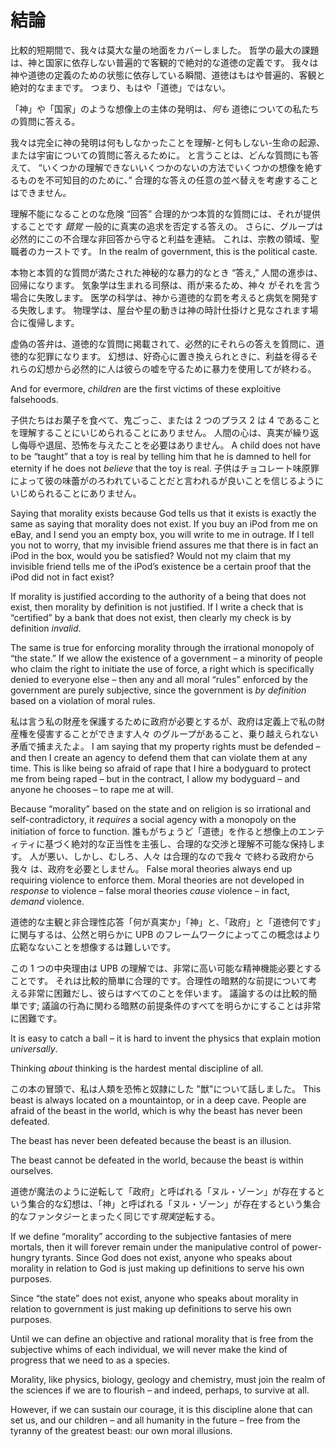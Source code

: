 # 結論

比較的短期間で、我々は莫大な量の地面をカバーしました。 哲学の最大の課題は、神と国家に依存しない普遍的で客観的で絶対的な道徳の定義です。 我々は神や道徳の定義のための状態に依存している瞬間、道徳はもはや普遍的、客観と絶対的なままです。 つまり、もはや「道徳」ではない。

「神」や「国家」のような想像上の主体の発明は、*何も* 道徳についての私たちの質問に答える。

我々は完全に神の発明は何もしなかったことを理解-と何もしない-生命の起源、または宇宙についての質問に答えるために。 と言うことは、どんな質問にも答えて、 “いくつかの理解できないいくつかのないの方法でいくつかの想像を絶するものを不可知目的のために、” 合理的な答えの任意の並べ替えを考慮することはできません。

理解不能になることのな危険 “回答” 合理的かつ本質的な質問には、それが提供することです *錯覚* 一般的に真実の追求を否定する答えの。 さらに、グループは必然的にこの不合理な非回答から守ると利益を連結。 これは、宗教の領域、聖職者のカーストです。 In the realm of government, this is the political caste.

本物と本質的な質問が満たされた神秘的な暴力的なとき “答え,” 人間の進歩は、回帰になります。 気象学は生まれる司祭は、雨が来るため、神々 がそれを言う場合に失敗します。 医学の科学は、神から道徳的な罰を考えると病気を開発する失敗します。 物理学は、屋台や星の動きは神の時計仕掛けと見なされます場合に復帰します。

虚偽の答弁は、道徳的な質問に掲載されて、必然的にそれらの答えを質問に、道徳的な犯罪になります。 幻想は、好奇心に置き換えられときに、利益を得るそれらの幻想から必然的に人は彼らの嘘を守るために暴力を使用してが終わる。

And for evermore, *children* are the first victims of these exploitive falsehoods.

子供たちはお菓子を食べて、鬼ごっこ、または 2 つのプラス 2 は 4 であることを理解することにいじめられることにありません。 人間の心は、真実が繰り返し侮辱や退屈、恐怖を与えたことを必要はありません。 A child does not have to be “taught” that a toy is real by telling him that he is damned to hell for eternity if he does not *believe* that the toy is real. 子供はチョコレート味原罪によって彼の味蕾がのろわれていることだと言われるが良いことを信じるようにいじめられることにありません。

Saying that morality exists because God tells us that it exists is exactly the same as saying that morality does not exist. If you buy an iPod from me on eBay, and I send you an empty box, you will write to me in outrage. If I tell you not to worry, that my invisible friend assures me that there is in fact an iPod in the box, would you be satisfied? Would not my claim that my invisible friend tells me of the iPod’s existence be a certain proof that the iPod did not in fact exist?

If morality is justified according to the authority of a being that does not exist, then morality by definition is not justified. If I write a check that is “certified” by a bank that does not exist, then clearly my check is by definition *invalid*.

The same is true for enforcing morality through the irrational monopoly of “the state.” If we allow the existence of a government – a minority of people who claim the right to initiate the use of force, a right which is specifically denied to everyone else – then any and all moral “rules” enforced by the government are purely subjective, since the government is *by definition* based on a violation of moral rules.

私は言う私の財産を保護するために政府が必要とするが、政府は定義上で私の財産権を侵害することができます人々 のグループがあること、乗り越えられない矛盾で捕まえたよ。 I am saying that my property rights must be defended – and then I create an agency to defend them that can violate them at any time. This is like being so afraid of rape that I hire a bodyguard to protect me from being raped – but in the contract, I allow my bodyguard – and anyone he chooses – to rape me at will.

Because “morality” based on the state and on religion is so irrational and self-contradictory, it *requires* a social agency with a monopoly on the initiation of force to function. 誰もがちょうど「道徳」を作ると想像上のエンティティに基づく絶対的な正当性を主張し、合理的な交渉と理解不可能な保持します。 人が悪い、しかし、むしろ、人々 は合理的なので我々 で終わる政府から我々 は、政府を必要としません。 False moral theories always end up requiring violence to enforce them. Moral theories are not developed in *response* to violence – false moral theories *cause* violence – in fact, *demand* violence.

道徳的な主観と非合理性応答「何が真実か」「神」と、「政府」と「道徳何です」に関与するは、公然と明らかに UPB のフレームワークによってこの概念はより広範なないことを想像するは難しいです。

この 1 つの中央理由は UPB の理解では、非常に高い可能な精神機能必要とすることです。 それは比較的簡単に合理的です。合理性の暗黙的な前提について考える非常に困難だし、彼らはすべてのことを伴います。 議論するのは比較的簡単です; 議論の行為に関わる暗黙の前提条件のすべてを明らかにすることは非常に困難です。

It is easy to catch a ball – it is hard to invent the physics that explain motion *universally*.

Thinking *about* thinking is the hardest mental discipline of all.

この本の冒頭で、私は人類を恐怖と奴隷にした "獣"について話しました。 This beast is always located on a mountaintop, or in a deep cave. People are afraid of the beast in the world, which is why the beast has never been defeated.

The beast has never been defeated because the beast is an illusion.

The beast cannot be defeated in the world, because the beast is within ourselves.

道徳が魔法のように逆転して「政府」と呼ばれる「ヌル・ゾーン」が存在するという集合的な幻想は、「神」と呼ばれる「ヌル・ゾーン」が存在するという集合的なファンタジーとまったく同じです*現実*逆転する。

If we define “morality” according to the subjective fantasies of mere mortals, then it will forever remain under the manipulative control of power-hungry tyrants. Since God does not exist, anyone who speaks about morality in relation to God is just making up definitions to serve his own purposes.

Since “the state” does not exist, anyone who speaks about morality in relation to government is just making up definitions to serve his own purposes.

Until we can define an objective and rational morality that is free from the subjective whims of each individual, we will never make the kind of progress that we need to as a species.

Morality, like physics, biology, geology and chemistry, must join the realm of the sciences if we are to flourish – and indeed, perhaps, to survive at all.

However, if we can sustain our courage, it is this discipline alone that can set us, and our children – and all humanity in the future – free from the tyranny of the greatest beast: our own moral illusions.